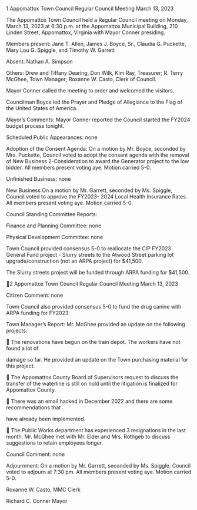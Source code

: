 1  Appomattox Town Council
Regular Council Meeting
March 13, 2023

The Appomattox Town Council held a Regular Council meeting on Monday, March 13, 2023 at
6:30 p.m. at the Appomattox Municipal Building, 210 Linden Street, Appomattox, Virginia with
Mayor Conner presiding.

Members present:  Jane T. Allen, James J. Boyce, Sr., Claudia G. Puckette, Mary Lou G.
Spiggle, and Timothy W. Garrett

Absent: Nathan A. Simpson

Others:  Drew and Tiffany Dearing, Don Wilk, Kim Ray, Treasurer; R. Terry McGhee, Town
Manager; Roxanne W. Casto, Clerk of Council.

Mayor Conner called the meeting to order and welcomed the visitors.

Councilman Boyce led the Prayer and Pledge of Allegiance to the Flag of the United States of
America.

Mayor’s Comments:  Mayor Conner reported the Council started the FY2024 budget process
tonight.

Scheduled Public Appearances: none

Adoption of the Consent Agenda:
On a motion by Mr. Boyce, seconded by Mrs. Puckette, Council voted to adopt the consent
agenda with the removal of New Business 2-Consideration to award the Generator project to the
low bidder.  All members present voting aye.  Motion carried 5-0.

Unfinished Business: none

New Business
On a motion by Mr. Garrett, seconded by Ms. Spiggle, Council voted to approve the FY2023-
2024 Local Health Insurance Rates. All members present voting aye. Motion carried 5-0.

Council Standing Committee Reports:

Finance and Planning Committee: none

Physical Development Committee:  none

Town Council provided consensus 5-0 to reallocate the CIP FY2023 General Fund project -
Slurry streets to the Atwood Street parking lot upgrade/construction (not an ARPA project) for
$41,500.

The Slurry streets project will be funded through ARPA funding for $41,500.

2  Appomattox Town Council
Regular Council Meeting
March 13, 2023

Citizen Comment: none

Town Council also provided consensus 5-0 to fund the drug canine with ARPA funding for
FY2023.

Town Manager’s Report:
Mr. McGhee provided an update on the following projects:

  The renovations have begun on the train depot. The workers have not found a lot of

damage so far. He provided an update on the Town purchasing material for this project.

  The Appomattox County Board of Supervisors request to discuss the transfer of the
waterline is still on hold until the litigation is finalized for Appomattox County.

  There was an email hacked in December 2022 and there are some recommendations that

have already been implemented.

  The Public Works department has experienced 3 resignations in the last month. Mr.
McGhee met with Mr. Elder and Mrs. Rothgeb to discuss suggestions to retain
employees longer.

Council Comment: none

Adjournment:
On a motion by Mr. Garrett, seconded by Ms. Spiggle, Council voted to adjourn at 7:30 pm.  All
members present voting aye.  Motion carried 5-0.

Roxanne W. Casto, MMC
Clerk

Richard C. Conner
Mayor

